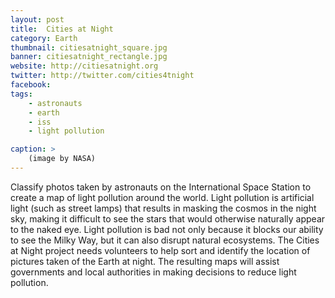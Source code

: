```yaml
---
layout: post
title:  Cities at Night
category: Earth
thumbnail: citiesatnight_square.jpg
banner: citiesatnight_rectangle.jpg
website: http://citiesatnight.org
twitter: http://twitter.com/cities4tnight
facebook: 
tags: 
    - astronauts
    - earth
    - iss
    - light pollution

caption: >
    (image by NASA)
---
```

Classify photos taken by astronauts on the International Space Station to create a map of light pollution around the world. Light pollution is artificial light (such as street lamps) that results in masking the cosmos in the night sky, making it difficult to see the stars that would otherwise naturally appear to the naked eye. Light pollution is bad not only because it blocks our ability to see the Milky Way, but it can also disrupt natural ecosystems. The Cities at Night project needs volunteers to help sort and identify the location of pictures taken of the Earth at night. The resulting maps will assist governments and local authorities in making decisions to reduce light pollution.